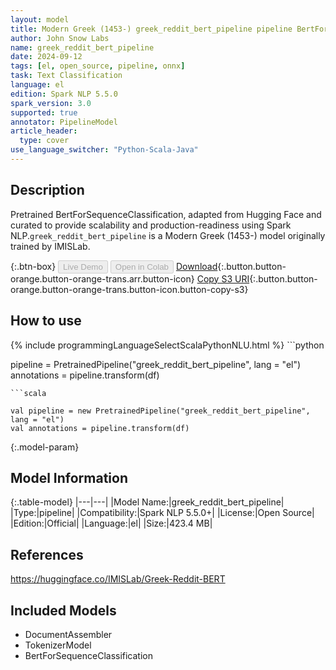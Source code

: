 ```yaml
---
layout: model
title: Modern Greek (1453-) greek_reddit_bert_pipeline pipeline BertForSequenceClassification from IMISLab
author: John Snow Labs
name: greek_reddit_bert_pipeline
date: 2024-09-12
tags: [el, open_source, pipeline, onnx]
task: Text Classification
language: el
edition: Spark NLP 5.5.0
spark_version: 3.0
supported: true
annotator: PipelineModel
article_header:
  type: cover
use_language_switcher: "Python-Scala-Java"
---
```


## Description

Pretrained BertForSequenceClassification, adapted from Hugging Face and curated to provide scalability and production-readiness using Spark NLP.`greek_reddit_bert_pipeline` is a Modern Greek (1453-) model originally trained by IMISLab.

{:.btn-box}
<button class="button button-orange" disabled>Live Demo</button>
<button class="button button-orange" disabled>Open in Colab</button>
[Download](https://s3.amazonaws.com/auxdata.johnsnowlabs.com/public/models/greek_reddit_bert_pipeline_el_5.5.0_3.0_1726123811303.zip){:.button.button-orange.button-orange-trans.arr.button-icon}
[Copy S3 URI](s3://auxdata.johnsnowlabs.com/public/models/greek_reddit_bert_pipeline_el_5.5.0_3.0_1726123811303.zip){:.button.button-orange.button-orange-trans.button-icon.button-copy-s3}

## How to use



<div class="tabs-box" markdown="1">
{% include programmingLanguageSelectScalaPythonNLU.html %}
```python

pipeline = PretrainedPipeline("greek_reddit_bert_pipeline", lang = "el")
annotations =  pipeline.transform(df)   

```
```scala

val pipeline = new PretrainedPipeline("greek_reddit_bert_pipeline", lang = "el")
val annotations = pipeline.transform(df)

```
</div>

{:.model-param}
## Model Information

{:.table-model}
|---|---|
|Model Name:|greek_reddit_bert_pipeline|
|Type:|pipeline|
|Compatibility:|Spark NLP 5.5.0+|
|License:|Open Source|
|Edition:|Official|
|Language:|el|
|Size:|423.4 MB|

## References

https://huggingface.co/IMISLab/Greek-Reddit-BERT

## Included Models

- DocumentAssembler
- TokenizerModel
- BertForSequenceClassification